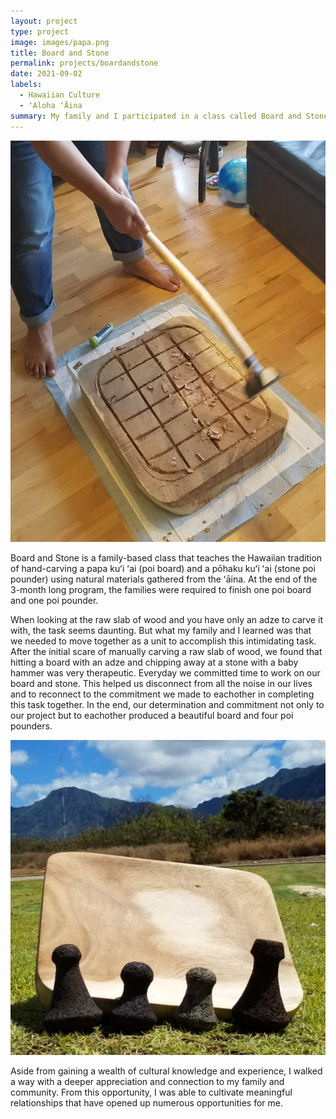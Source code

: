 ```yaml
---
layout: project
type: project
image: images/papa.png
title: Board and Stone
permalink: projects/boardandstone
date: 2021-09-02
labels:
  - Hawaiian Culture
  - ʻAloha ʻĀina
summary: My family and I participated in a class called Board and Stone.
---
```

<img class="ui medium right floated rounded image" src="../images/kui.png">

Board and Stone is a family-based class that teaches the Hawaiian tradition of hand-carving a papa kuʻi ʻai (poi board) and 
a pōhaku kuʻi ʻai (stone poi pounder) using natural materials gathered from the ʻāina. At the end of the 3-month long program, the 
families were required to finish one poi board and one poi pounder. 

When looking at the raw slab of wood and you have only an adze to carve it with, the task seems daunting. But what my family and I 
learned was that we needed to move together as a unit to accomplish this intimidating task. After the initial scare of manually carving
a raw slab of wood, we found that hitting a board with an adze and chipping away at a stone with a baby hammer was very therapeutic. 
Everyday we committed time to work on our board and stone. This helped us disconnect from all the noise in our lives and to reconnect to 
the commitment we made to eachother in completing this task together. In the end, our determination and commitment not only to our project but 
to eachother produced a beautiful board and four poi pounders.

<img class="ui medium left floated rounded image" src="../images/board_stone.png">

Aside from gaining a wealth of cultural knowledge and experience, I walked a way with a deeper appreciation and connection to my family and community.
From this opportunity, I was able to cultivate meaningful relationships that have opened up numerous opportunities for me. 



